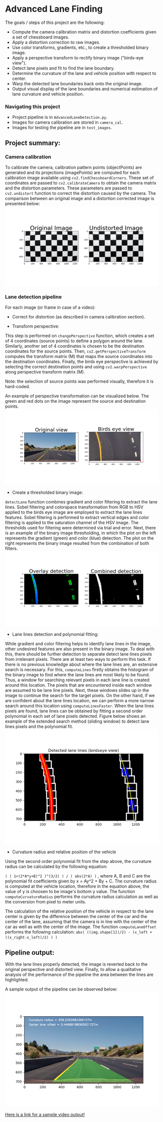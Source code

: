 # Advanced Lane Finding
The goals / steps of this project are the following:

* Compute the camera calibration matrix and distortion coefficients given a set of chessboard images.
* Apply a distortion correction to raw images.
* Use color transforms, gradients, etc., to create a thresholded binary image.
* Apply a perspective transform to rectify binary image ("birds-eye view").
* Detect lane pixels and fit to find the lane boundary.
* Determine the curvature of the lane and vehicle position with respect to center.
* Warp the detected lane boundaries back onto the original image.
* Output visual display of the lane boundaries and numerical estimation of lane curvature and vehicle position.

### Navigating this project
* Project pipeline  is in `AdvancedLaneDetection.py`.
* Images for camera calibration are stored in `camera_cal`. 
* Images for testing the pipeline are in `test_images`.

## Project summary:

### Camera calibration
To calibrate the camera, calibration pattern points (objectPoints) are generated and its projections (imagePoints) are computed for each calibration image available  using `cv2.findChessboardCorners`.
These set of coordinates are passed to `cv2.calibrateCamera` to obtain the camera matrix and the distortion parameters. These parameters are passed to `cv2.undistort` function to correct the distortion caused by the camera.
The comparison between an original image and a distortion corrected image is presented below:
![](AdvancedLaneDetection/readme_images/camera_calibration.png)

### Lane detection pipeline
For each image (or frame in case of a video):

* Correct for distortion (as described in camera calibration section).

* Transform perspective:

This step is performed on `changePerspective` function, which creates a set of 4 coordinates (source points) to define a polygon around the lane. Similarly, another set of 4 coordinates is chosen to be the destination coordinates for the source points. Then, `cv2.getPerspectiveTransform` computes the transform matrix (M) that maps the source coordinates into the destination coordinates.
Finally, the birds eye perspective is achieved by selecting the correct destination points and using `cv2.warpPerspective` along perspective transform matrix (M).

Note: the selection of source points was performed visually, therefore it is hard-coded.

An example of perspective transformation can be visualized below. The green and red dots on the image represent the source and destination points.
![](AdvancedLaneDetection/readme_images/perspective_transform.png)

* Create a thresholded binary image:

`detectLane` function combines gradient and color filtering to extract the lane lines. Sobel filtering and colorspace transformation from RGB to HSV applied to the birds eye image are employed to extract the lane lines features.
Sobel filtering is performed to extract vertical edges and color filtering is applied to the saturation channel of the HSV image. The thresholds used for filtering were determined via trial and error.
Next, there is an example of the binary image thresholding, in which the plot on the left represents the gradient (green) and color (blue) detection. The plot on the right represents the binary image resulted from the combination of both filters.
![](AdvancedLaneDetection/readme_images/binary.png)

* Lane lines detection and polynomial fitting:

While gradient and color filtering helps to identify lane lines in the image, other undesired features are also present in the binary image. To deal with this, there should be further detection to separate detect lane lines pixels from irrelevant pixels.
There are at least two ways to perform this task. If there is no previous knowledge about where the lane lines are, an extensive search is necessary. For this, `computeLines` firstly obtains the histogram of the binary image to find where the lane lines are most likely to be found. Thus, a window for searching relevant pixels in each lane line is created around this location. The pixels that are encountered inside each window are assumed to be lane line pixels. Next, these windows slides up in the image to continue the search for the target pixels.
On the other hand, if we are confident about the lane lines location, we can perform a more narrow search around this location using `computeLinesFaster`.
When the lane lines pixels are found, lane lines can be obtained by fitting a second order polynomial in each set of lane pixels detected. Figure below shows an example of the extended search method (sliding window) to detect lane lines pixels and the polynomial fit.
![](AdvancedLaneDetection/readme_images/slidding_window.png)

* Curvature radius and relative position of the vehicle

Using the second order polynomial fit from the step above, the curvature radius can be calculated by the following equation:

`( ( 1+(2*A*y+B)^2 )^(3/2) ) / ( abs(2*A) )` , where A, B and C are the polynomial fit coefficients given by x = Ay^2 + By + C. 
The curvature radius is computed at the vehicle location, therefore in the equation above, the value of y is choosen to be image's bottom y value.
The function `computeCurvatureRadius` performs the curvature radius calculation as well as the conversion from pixel to meter units.

The calculation of the relative position of the vehicle in respect to the lane center is given by the difference between the center of the car and the center of the lane, assuming that the camera is in line with the center of the car as well as with the center of the image. The function `computeLaneOffset` performs the following calculation:
`abs( ((img.shape[1])/2) - (x_left + ((x_right-x_left)/2) ) )`

## Pipeline output:
With the lane lines properly detected, the image is reverted back to the original perspective and distorted view. Finally, to allow a qualitative analysis of the performance of the pipeline the area between the lines are highlighted. 

A sample output of the pipeline can be observed below:
![](AdvancedLaneDetection/readme_images/final_image.png)

[Here is a link for a sample video output!](https://www.youtube.com/watch?v=HEGLcaYZbgk)

